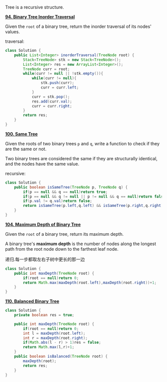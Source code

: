 Tree is a recursive structure.

[**94. Binary Tree Inorder Traversal**](https://leetcode.com/problems/binary-tree-inorder-traversal/description/)

Given the ```root``` of a binary tree, return the inorder traversal of its nodes' values.

traversal:
```java
class Solution {
    public List<Integer> inorderTraversal(TreeNode root) {
        Stack<TreeNode> stk = new Stack<TreeNode>();
        List<Integer> res = new ArrayList<Integer>();
        TreeNode curr = root;
        while(curr != null || !stk.empty()){
            while(curr != null){
                stk.push(curr);
                curr = curr.left;
            }
            curr = stk.pop();
            res.add(curr.val);
            curr = curr.right;
        }
        return res;
    }
}
```


[**100. Same Tree**](https://leetcode.com/problems/same-tree/description/)

Given the roots of two binary trees ```p``` and ```q```, write a function to check if they are the same or not.

Two binary trees are considered the same if they are structurally identical, and the nodes have the same value.

recursive:
```java
class Solution {
    public boolean isSameTree(TreeNode p, TreeNode q) {
        if(p == null && q == null)return true;
        if(p == null && q != null || p != null && q == null)return false;
        if(p.val != q.val)return false;
        return isSameTree(p.left,q.left) && isSameTree(p.right,q.right);
    }
}
```

[**104. Maximum Depth of Binary Tree**](https://leetcode.com/problems/maximum-depth-of-binary-tree/description/)

Given the ```root``` of a binary tree, return its maximum depth.

A binary tree's **maximum depth** is the number of nodes along the longest path from the root node down to the farthest leaf node.


递归.每一步都取左右子树中更长的那一边
```java
class Solution {
    public int maxDepth(TreeNode root) {
        if(root == null)return 0;
        return Math.max(maxDepth(root.left),maxDepth(root.right))+1;
    }
}
```

[**110. Balanced Binary Tree**](https://leetcode.com/problems/balanced-binary-tree/description/)

```java
class Solution {
    private boolean res = true;

    public int maxDepth(TreeNode root) {
        if(root == null)return 0;
        int l = maxDepth(root.left);
        int r = maxDepth(root.right);
        if(Math.abs(l - r) > 1)res = false;
        return Math.max(l,r)+1;
    }
    public boolean isBalanced(TreeNode root) {
        maxDepth(root);
        return res;
    }
}
```
